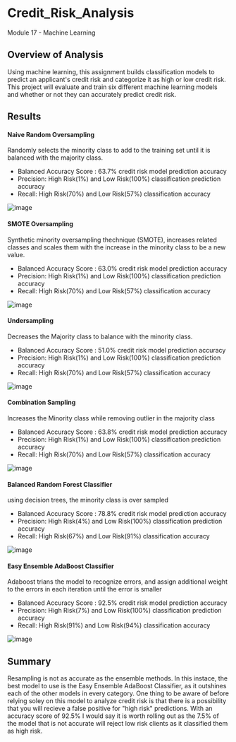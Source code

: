 # Credit_Risk_Analysis
Module 17 - Machine Learning

## Overview of Analysis

Using machine learning, this assignment builds classification models to predict an applicant's credit risk and categorize it as high or low credit risk. This project will evaluate and train six different machine learning models and whether or not they can accurately predict credit risk.

## Results

#### Naive Random Oversampling 
Randomly selects the minority class to add to the training set until it is balanced with the majority class.

- Balanced Accuracy Score : 63.7% credit risk model prediction accuracy
- Precision: High Risk(1%) and Low Risk(100%) classification prediction accuracy
- Recall: High Risk(70%) and Low Risk(57%) classification accuracy

![image](https://user-images.githubusercontent.com/94019661/164560779-fda99c07-8cd8-4252-9b27-89332cad2cc3.png)


#### SMOTE Oversampling 
Synthetic minority oversampling thechnique (SMOTE), increases related classes and scales them with the increase in the minority class to be a new value.

- Balanced Accuracy Score : 63.0% credit risk model prediction accuracy
- Precision: High Risk(1%) and Low Risk(100%) classification prediction accuracy
- Recall: High Risk(70%) and Low Risk(57%) classification accuracy

![image](https://user-images.githubusercontent.com/94019661/164560793-7464af0d-6945-4df7-bc0b-4e34600bf627.png)



#### Undersampling
Decreases the Majority class to balance with the minority class.

- Balanced Accuracy Score : 51.0% credit risk model prediction accuracy
- Precision: High Risk(1%) and Low Risk(100%) classification prediction accuracy
- Recall: High Risk(70%) and Low Risk(57%) classification accuracy

![image](https://user-images.githubusercontent.com/94019661/164560808-9a6928df-9254-4663-a918-4d9031ef9e41.png)



#### Combination Sampling
Increases the Minority class while removing outlier in the majority class

- Balanced Accuracy Score : 63.8% credit risk model prediction accuracy
- Precision: High Risk(1%) and Low Risk(100%) classification prediction accuracy
- Recall: High Risk(70%) and Low Risk(57%) classification accuracy

![image](https://user-images.githubusercontent.com/94019661/164560823-f1f907bf-1c3c-44c7-9c15-057586b63911.png)



#### Balanced Random Forest Classifier
using decision trees, the minority class is over sampled

- Balanced Accuracy Score : 78.8% credit risk model prediction accuracy
- Precision: High Risk(4%) and Low Risk(100%) classification prediction accuracy
- Recall: High Risk(67%) and Low Risk(91%) classification accuracy

![image](https://user-images.githubusercontent.com/94019661/164560831-755f4940-20e6-4c86-adc9-ea2d26f6c529.png)


#### Easy Ensemble AdaBoost Classifier
Adaboost trians the model to recognize errors, and assign additional weight to the errors in each iteration until the error is smaller

- Balanced Accuracy Score : 92.5% credit risk model prediction accuracy
- Precision: High Risk(7%) and Low Risk(100%) classification prediction accuracy
- Recall: High Risk(91%) and Low Risk(94%) classification accuracy

![image](https://user-images.githubusercontent.com/94019661/164560839-d3e60823-14f9-45bc-b21c-7c1f37b6cbea.png)




## Summary

Resampling is not as accurate as the ensemble methods. In this instace, the best model to use is the Easy Ensemble AdaBoost Classifier, as it outshines each of the other models in every category. One thing to be aware of before relying soley on this model to analyze credit risk is that there is a possibility that you will recieve a false positive for "high risk" predictions. With an accuracy score of 92.5% I would say it is worth rolling out as the 7.5% of the model that is not accurate will reject low risk clients as it classified them as high risk.


